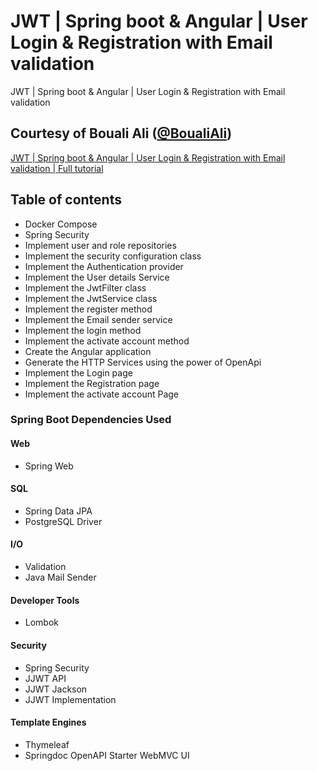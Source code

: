 # JWT | Spring boot & Angular | User Login & Registration with Email validation
JWT | Spring boot &amp; Angular | User Login &amp; Registration with Email validation

## Courtesy of Bouali Ali ([@BoualiAli](https://www.youtube.com/@BoualiAli))
[JWT | Spring boot & Angular | User Login & Registration with Email validation | Full tutorial](https://youtu.be/xqhdRrFzLFY?si=qRQfuIYnal6sgyxH)

## Table of contents
- Docker Compose
- Spring Security
- Implement user and role repositories
- Implement the security configuration class
- Implement the Authentication provider
- Implement the User details Service
- Implement the JwtFilter class
- Implement the JwtService class
- Implement the register method
- Implement the Email sender service
- Implement the login method
- Implement the activate account method
- Create the Angular application
- Generate the HTTP Services using the power of OpenApi
- Implement the Login page
- Implement the Registration page
- Implement the activate account Page

### Spring Boot Dependencies Used
#### Web
- Spring Web
#### SQL
- Spring Data JPA
- PostgreSQL Driver
#### I/O
- Validation
- Java Mail Sender
#### Developer Tools
- Lombok
#### Security
- Spring Security
- JJWT API
- JJWT Jackson
- JJWT Implementation
#### Template Engines
- Thymeleaf
- Springdoc OpenAPI Starter WebMVC UI